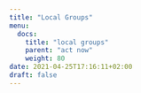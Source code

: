 ```yaml
---
title: "Local Groups"
menu:
  docs:
    title: "local groups"
    parent: "act now"
    weight: 80
date: 2021-04-25T17:16:11+02:00
draft: false
---
```


